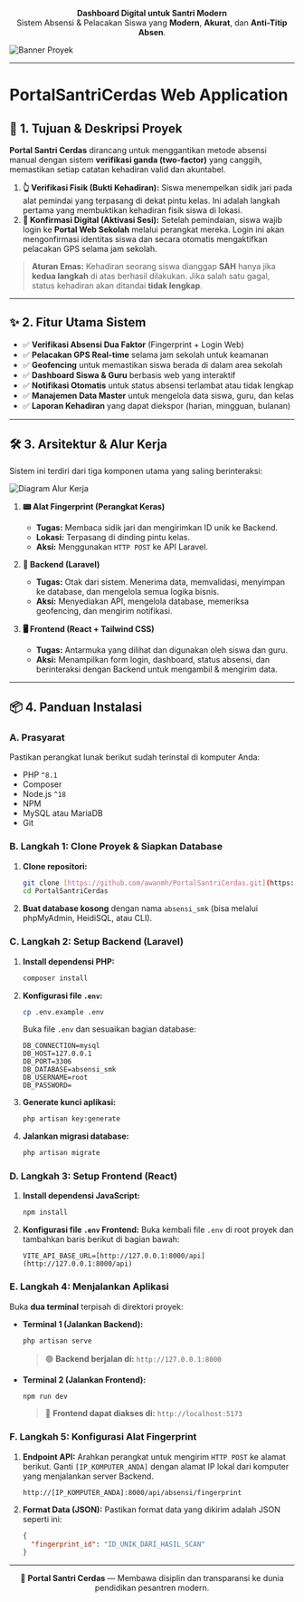 <p align="center">
  <b>Dashboard Digital untuk Santri Modern</b><br/>
  Sistem Absensi & Pelacakan Siswa yang <b>Modern</b>, <b>Akurat</b>, dan <b>Anti-Titip Absen</b>.
</p>


![Banner Proyek](https://placehold.co/1000x300/3498db/ffffff?text=Portal+Santri+Cerdas+-+Sistem+Absensi+Modern)

---
# PortalSantriCerdas Web Application

## 🎯 1. Tujuan & Deskripsi Proyek

**Portal Santri Cerdas** dirancang untuk menggantikan metode absensi manual dengan sistem **verifikasi ganda (two-factor)** yang canggih, memastikan setiap catatan kehadiran valid dan akuntabel.

1.  **👆 Verifikasi Fisik (Bukti Kehadiran):** Siswa menempelkan sidik jari pada alat pemindai yang terpasang di dekat pintu kelas. Ini adalah langkah pertama yang membuktikan kehadiran fisik siswa di lokasi.
2.  **📱 Konfirmasi Digital (Aktivasi Sesi):** Setelah pemindaian, siswa wajib login ke **Portal Web Sekolah** melalui perangkat mereka. Login ini akan mengonfirmasi identitas siswa dan secara otomatis mengaktifkan pelacakan GPS selama jam sekolah.

> **Aturan Emas:** Kehadiran seorang siswa dianggap **SAH** hanya jika **kedua langkah** di atas berhasil dilakukan. Jika salah satu gagal, status kehadiran akan ditandai **tidak lengkap**.

---

## ✨ 2. Fitur Utama Sistem

* ✅ **Verifikasi Absensi Dua Faktor** (Fingerprint + Login Web)
* ✅ **Pelacakan GPS Real-time** selama jam sekolah untuk keamanan
* ✅ **Geofencing** untuk memastikan siswa berada di dalam area sekolah
* ✅ **Dashboard Siswa & Guru** berbasis web yang interaktif
* ✅ **Notifikasi Otomatis** untuk status absensi terlambat atau tidak lengkap
* ✅ **Manajemen Data Master** untuk mengelola data siswa, guru, dan kelas
* ✅ **Laporan Kehadiran** yang dapat diekspor (harian, mingguan, bulanan)

---

## 🛠️ 3. Arsitektur & Alur Kerja

Sistem ini terdiri dari tiga komponen utama yang saling berinteraksi:

![Diagram Alur Kerja](https://placehold.co/900x250/f1f1f1/333333?text=Fingerprint+Device+<->+Laravel+Backend+<->+React+Frontend)

1.  **📟 Alat Fingerprint (Perangkat Keras)**
    * **Tugas:** Membaca sidik jari dan mengirimkan ID unik ke Backend.
    * **Lokasi:** Terpasang di dinding pintu kelas.
    * **Aksi:** Menggunakan `HTTP POST` ke API Laravel.

2.  **🧠 Backend (Laravel)**
    * **Tugas:** Otak dari sistem. Menerima data, memvalidasi, menyimpan ke database, dan mengelola semua logika bisnis.
    * **Aksi:** Menyediakan API, mengelola database, memeriksa geofencing, dan mengirim notifikasi.

3.  **🖥️ Frontend (React + Tailwind CSS)**
    * **Tugas:** Antarmuka yang dilihat dan digunakan oleh siswa dan guru.
    * **Aksi:** Menampilkan form login, dashboard, status absensi, dan berinteraksi dengan Backend untuk mengambil & mengirim data.

---

## 📦 4. Panduan Instalasi

### A. Prasyarat
Pastikan perangkat lunak berikut sudah terinstal di komputer Anda:
* PHP `^8.1`
* Composer
* Node.js `^18`
* NPM
* MySQL atau MariaDB
* Git

### B. Langkah 1: Clone Proyek & Siapkan Database
1.  **Clone repositori:**
    ```bash
    git clone [https://github.com/awanmh/PortalSantriCerdas.git](https://github.com/awanmh/PortalSantriCerdas.git)
    cd PortalSantriCerdas
    ```
2.  **Buat database kosong** dengan nama `absensi_smk` (bisa melalui phpMyAdmin, HeidiSQL, atau CLI).

### C. Langkah 2: Setup Backend (Laravel)
1.  **Install dependensi PHP:**
    ```bash
    composer install
    ```
2.  **Konfigurasi file `.env`:**
    ```bash
    cp .env.example .env
    ```
    Buka file `.env` dan sesuaikan bagian database:
    ```env
    DB_CONNECTION=mysql
    DB_HOST=127.0.0.1
    DB_PORT=3306
    DB_DATABASE=absensi_smk
    DB_USERNAME=root
    DB_PASSWORD=
    ```
3.  **Generate kunci aplikasi:**
    ```bash
    php artisan key:generate
    ```
4.  **Jalankan migrasi database:**
    ```bash
    php artisan migrate
    ```

### D. Langkah 3: Setup Frontend (React)
1.  **Install dependensi JavaScript:**
    ```bash
    npm install
    ```
2.  **Konfigurasi file `.env` Frontend:**
    Buka kembali file `.env` di root proyek dan tambahkan baris berikut di bagian bawah:
    ```env
    VITE_API_BASE_URL=[http://127.0.0.1:8000/api](http://127.0.0.1:8000/api)
    ```

### E. Langkah 4: Menjalankan Aplikasi
Buka **dua terminal** terpisah di direktori proyek:

* **Terminal 1 (Jalankan Backend):**
    ```bash
    php artisan serve
    ```
    > 🟢 **Backend berjalan di:** `http://127.0.0.1:8000`

* **Terminal 2 (Jalankan Frontend):**
    ```bash
    npm run dev
    ```
    > 🔵 **Frontend dapat diakses di:** `http://localhost:5173`

### F. Langkah 5: Konfigurasi Alat Fingerprint
1.  **Endpoint API:**
    Arahkan perangkat untuk mengirim `HTTP POST` ke alamat berikut. Ganti `[IP_KOMPUTER_ANDA]` dengan alamat IP lokal dari komputer yang menjalankan server Backend.
    ```
    http://[IP_KOMPUTER_ANDA]:8000/api/absensi/fingerprint
    ```

2.  **Format Data (JSON):**
    Pastikan format data yang dikirim adalah JSON seperti ini:
    ```json
    {
      "fingerprint_id": "ID_UNIK_DARI_HASIL_SCAN"
    }
    ```
---

<p align="center">
  🚀 <b>Portal Santri Cerdas</b> — Membawa disiplin dan transparansi ke dunia pendidikan pesantren modern.
</p>
